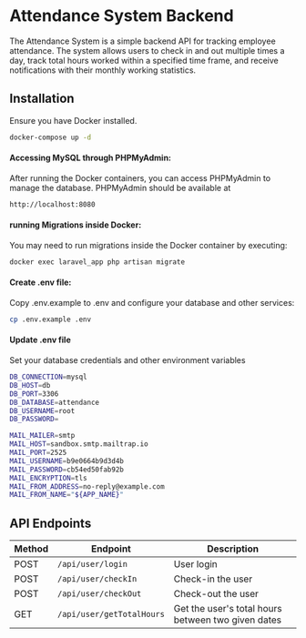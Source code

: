 # Attendance System Backend
The Attendance System is a simple backend API for tracking employee attendance. The system allows users to check in and out multiple times a day, track total hours worked within a specified time frame, and receive notifications with their monthly working statistics.

## Installation
Ensure you have Docker installed.

```bash
docker-compose up -d
```
#### Accessing MySQL through PHPMyAdmin:

After running the Docker containers, you can access PHPMyAdmin to manage the database.
PHPMyAdmin should be available at 
```bash
http://localhost:8080
```
#### running Migrations inside Docker:

You may need to run migrations inside the Docker container by executing:


```bash
docker exec laravel_app php artisan migrate
```

#### Create .env file:

Copy .env.example to .env and configure your database and other services:

```bash
cp .env.example .env
```

#### Update .env file

Set your database credentials and other environment variables
```bash
DB_CONNECTION=mysql
DB_HOST=db
DB_PORT=3306
DB_DATABASE=attendance
DB_USERNAME=root
DB_PASSWORD=

MAIL_MAILER=smtp
MAIL_HOST=sandbox.smtp.mailtrap.io
MAIL_PORT=2525
MAIL_USERNAME=b9e0664b9d3d4b
MAIL_PASSWORD=cb54ed50fab92b
MAIL_ENCRYPTION=tls
MAIL_FROM_ADDRESS=no-reply@example.com
MAIL_FROM_NAME="${APP_NAME}"
```
## API Endpoints

| Method | Endpoint            | Description                             |
|--------|---------------------|-----------------------------------------|
| POST   | `/api/user/login`         | User login                              |
| POST   | `/api/user/checkIn`      | Check-in the user                       |
| POST   | `/api/user/checkOut`     | Check-out the user                      |
| GET    | `/api/user/getTotalHours`    | Get the user's total hours between two given dates          |


